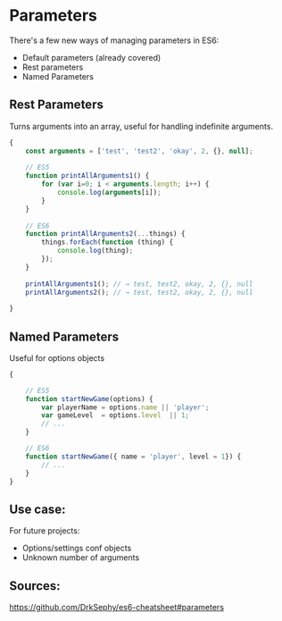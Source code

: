 
# Parameters


There's a few new ways of managing parameters in ES6:

- Default parameters (already covered)
- Rest parameters
- Named Parameters


## Rest Parameters

Turns arguments into an array, useful for handling indefinite arguments.

```javascript
{
    const arguments = ['test', 'test2', 'okay', 2, {}, null];
    
    // ES5
    function printAllArguments1() {
        for (var i=0; i < arguments.length; i++) {
            console.log(arguments[i]);
        }
    }
    
    // ES6
    function printAllArguments2(...things) {
        things.forEach(function (thing) {
            console.log(thing);
        });
    }
    
    printAllArguments1(); // → test, test2, okay, 2, {}, null
    printAllArguments2(); // → test, test2, okay, 2, {}, null
    
}
```



## Named Parameters

Useful for options objects

```javascript
{

    // ES5
    function startNewGame(options) {
        var playerName = options.name || 'player';
        var gameLevel  = options.level  || 1;
        // ...
    }

    // ES6
    function startNewGame({ name = 'player', level = 1}) {
        // ...
    }
}
```



## Use case: 

For future projects:

- Options/settings conf objects
- Unknown number of arguments

## Sources:
https://github.com/DrkSephy/es6-cheatsheet#parameters
